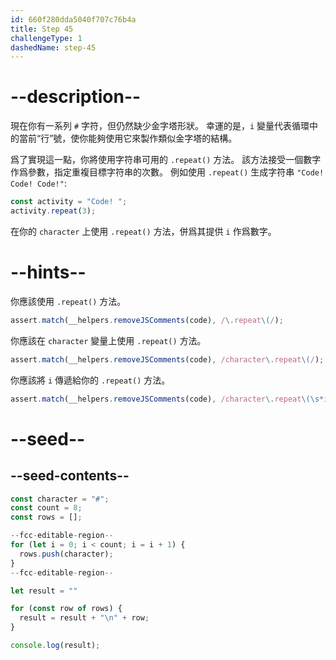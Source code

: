 ```yaml
---
id: 660f280dda5040f707c76b4a
title: Step 45
challengeType: 1
dashedName: step-45
---
```


# --description--

現在你有一系列 `#` 字符，但仍然缺少金字塔形狀。 幸運的是，`i` 變量代表循環中的當前“行”號，使你能夠使用它來製作類似金字塔的結構。

爲了實現這一點，你將使用字符串可用的 `.repeat()` 方法。 該方法接受一個數字作爲參數，指定重複目標字符串的次數。 例如使用 `.repeat()` 生成字符串 `"Code! Code! Code!"`:

```js
const activity = "Code! ";
activity.repeat(3);
```

在你的 `character` 上使用 `.repeat()` 方法，併爲其提供 `i` 作爲數字。

# --hints--

你應該使用 `.repeat()` 方法。

```js
assert.match(__helpers.removeJSComments(code), /\.repeat\(/);
```

你應該在 `character` 變量上使用 `.repeat()` 方法。

```js
assert.match(__helpers.removeJSComments(code), /character\.repeat\(/);
```

你應該將 `i` 傳遞給你的 `.repeat()` 方法。

```js
assert.match(__helpers.removeJSComments(code), /character\.repeat\(\s*i\s*\)/)
```

# --seed--

## --seed-contents--

```js
const character = "#";
const count = 8;
const rows = [];

--fcc-editable-region--
for (let i = 0; i < count; i = i + 1) {
  rows.push(character);
}
--fcc-editable-region--

let result = ""

for (const row of rows) {
  result = result + "\n" + row;
}

console.log(result);
```
